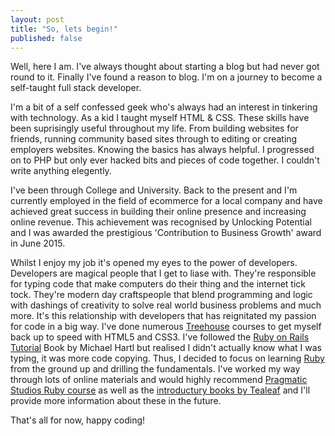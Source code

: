 ```yaml
---
layout: post
title: "So, lets begin!"
published: false
---
```







Well, here I am. I've always thought about starting a blog but had never got round to it. Finally I've found a reason to blog. I'm on a journey to become a self-taught full stack developer. 

I'm a bit of a self confessed geek who's always had an interest in tinkering with technology. As a kid I taught myself HTML & CSS. These skills have been suprisingly useful throughout my life. From building websites for friends, running community based sites through to editing or creating employers websites. Knowing the basics has always helpful. I progressed on to PHP but only ever hacked bits and pieces of code together. I couldn't write anything elegently. 

I've been through College and University. Back to the present and I'm currently employed in the field of ecommerce for a local company and have achieved great success in building their online presence and increasing online revenue. This achievement was recognised by Unlocking Potential and I was awarded the prestigious 'Contribution to Business Growth' award in June 2015.

Whilst I enjoy my job it's opened my eyes to the power of developers. Developers are magical people that I get to liase with. They're responsible for typing code that make computers do their thing and the internet tick tock. They're modern day craftspeople that blend programming and logic with dashings of creativity to solve real world business problems and much more. It's this relationship with developers that has reignitated my passion for code in a big way. I've done numerous [Treehouse](http://referrals.trhou.se/joeainsworth "Treehouse") courses to get myself back up to speed with HTML5 and CSS3. I've followed the [Ruby on Rails Tutorial](https://www.railstutorial.org/) Book by Michael Hartl but realised I didn't actually know what I was typing, it was more code copying. Thus, I decided to focus on learning [Ruby](https://www.ruby-lang.org/) from the ground up and drilling the fundamentals. I've worked my way through lots of online materials and would highly recommend [Pragmatic Studios Ruby course](https://pragmaticstudio.com/ruby) as well as the [introductury books by Tealeaf](http://www.gotealeaf.com/books)  and I'll provide more information about these in the future.

That's all for now, happy coding!
